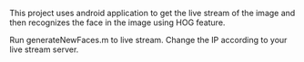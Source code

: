 This project uses android application to get the live stream of the image and then recognizes the face in the image using HOG feature.

Run generateNewFaces.m to live stream.
Change the IP according to your live stream server.
